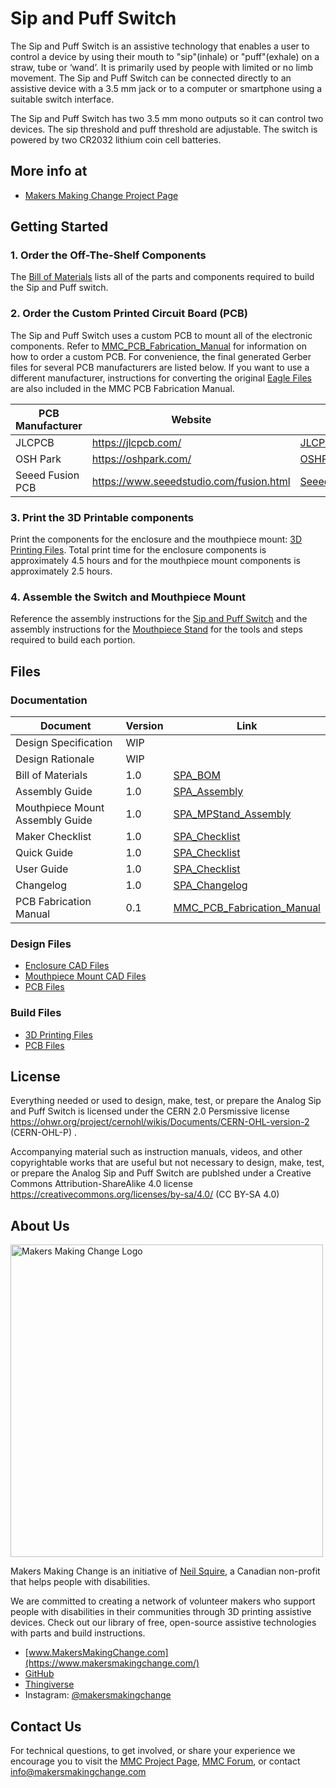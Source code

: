 # Sip and Puff Switch

The Sip and Puff Switch is an assistive technology that enables a user to control a device by using their mouth to "sip"(inhale) or "puff"(exhale) on a straw, tube or ‘wand’. It is primarily used by people with limited or no limb movement. The Sip and Puff Switch can be connected directly to an assistive device with a 3.5 mm jack or to a computer or smartphone using a suitable switch interface.

The Sip and Puff Switch has two 3.5 mm mono outputs so it can control two devices. The sip threshold and puff threshold are adjustable. The switch is powered by two CR2032 lithium coin cell batteries.


## More info at

- [Makers Making Change Project Page](https://www.makersmakingchange.com/project/sip-and-puff-switch/)


## Getting Started

### 1. Order the Off-The-Shelf Components
The [Bill of Materials](/Documentation/SPA_BOM_v1.0.xlsx) lists all of the parts and components required to build the Sip and Puff switch.

### 2. Order the Custom Printed Circuit Board (PCB)
The Sip and Puff Switch uses a custom PCB to mount all of the electronic components. Refer to [MMC_PCB_Fabrication_Manual](/Documentation/MMC_PCB_Fabrication_Manual.pdf) for information on how to order a custom PCB. For convenience, the final generated Gerber files for several PCB manufacturers are listed below. If you want to use a different manufacturer, instructions for converting the original [Eagle Files](/Design_Files/PCB/Eagle_Files) are also included in the MMC PCB Fabrication Manual.

| PCB Manufacturer                	| Website                                 	| Gerber Files                                                                                                        	|
|---------------------------------	|-----------------------------------------	|-------------------------------------------------------------------------------------------------------------	|
| JLCPCB                          	| https://jlcpcb.com/                     	|  [JLCPCB_Sip_And_Puff_Analog_Switch.zip](/Build_Files/PCB/JLCPCB_Sip_And_Puff_Analog_Switch.zip)             	|
| OSH Park                        	| https://oshpark.com/                    	| [OSHPark_Sip_And_Puff_Analog_Switch.zip](/Build_Files/PCB/OSHPark_Sip_And_Puff_Analog_Switch.zip)           	|
| Seeed Fusion PCB                	| https://www.seeedstudio.com/fusion.html 	| [Seeed_Fusion_Sip_And_Puff_Analog_Switch.zip](/Build_Files/PCB/Seeed_Fusion_Sip_And_Puff_Analog_Switch.zip) 	|


### 3. Print the 3D Printable components

Print the components for the enclosure and the mouthpiece mount: [3D Printing Files](/Build_Files/3D_Printing/). Total print time for the enclosure components is approximately 4.5 hours and for the mouthpiece mount components is approximately 2.5 hours.  

### 4. Assemble the Switch and Mouthpiece Mount

Reference the assembly instructions for the [Sip and Puff Switch](/Documentation/SPA_Assembly_v1.0.pdf) and the assembly instructions for the [Mouthpiece Stand](/Documentation/SPA_MPStand_Assembly_v1.0.pdf) for the tools and steps required to build each portion.


## Files

### Documentation
| Document                        	| Version 	| Link                                                                         	|
|---------------------------------	|---------	|------------------------------------------------------------------------------	|
| Design Specification            	| WIP     	|                                                                              	|
| Design Rationale                	| WIP     	|                                                                              	|
| Bill of Materials               	| 1.0     	| [SPA_BOM](/Documentation/SPA_BOM_v1.0.xlsx)                                  	|
| Assembly Guide                  	| 1.0     	| [SPA_Assembly](/Documentation/SPA_Assembly_v1.0.pdf)                         	|
| Mouthpiece Mount Assembly Guide 	| 1.0     	| [SPA_MPStand_Assembly](/Documentation/SPA_MPStand_Assembly_v1.0.pdf)         	|
| Maker Checklist                 	| 1.0     	| [SPA_Checklist](/Documentation/SPA_Checklist_v1.0.pdf)                       	|
| Quick Guide                     	| 1.0     	| [SPA_Checklist](/Documentation/SPA_Quick_Guide_v1.0.pdf)                      |
| User Guide                      	| 1.0     	| [SPA_Checklist](/Documentation/SPA_User_Guide_v1.0.pdf)                       |
| Changelog                       	| 1.0     	| [SPA_Changelog](/Documentation/SPA_Changelog_v1.0.pdf)                       	|
| PCB Fabrication Manual          	| 0.1     	| [MMC_PCB_Fabrication_Manual](/Documentation/MMC_PCB_Fabrication_Manual.pdf)  	|

### Design Files
 - [Enclosure CAD Files](/Design_Files/CAD/Enclosure)
 - [Mouthpiece Mount CAD Files](/Design_Files/CAD/Mouthpiece_Mount)
 - [PCB Files](/Design_Files/PCB/Eagle_Files)

### Build Files
 - [3D Printing Files](/Build_Files/3D_Printing)
 - [PCB Files](/Build_Files/PCB/Gerber_Files)

## License
Everything needed or used to design, make, test, or prepare the Analog Sip and Puff Switch is licensed under the CERN 2.0 Persmissive license <https://ohwr.org/project/cernohl/wikis/Documents/CERN-OHL-version-2> (CERN-OHL-P) .

Accompanying material such as instruction manuals, videos, and other copyrightable works that are useful but not necessary to design, make, test, or prepare the Analog Sip and Puff Switch are publshed under a Creative Commons Attribution-ShareAlike 4.0 license <https://creativecommons.org/licenses/by-sa/4.0/> (CC BY-SA 4.0)

<!-- ABOUT MMC START -->
## About Us

<img src="https://www.makersmakingchange.com/wp-content/uploads/logo/mmc_logo.svg" width="500" alt="Makers Making Change Logo">

Makers Making Change is an initiative of [Neil Squire](https://www.neilsquire.ca/), a Canadian non-profit that helps people with disabilities.

We are committed to creating a network of volunteer makers who support people with disabilities in their communities through 3D printing assistive devices. Check out our library of free, open-source assistive technologies with parts and build instructions.

 - [www.MakersMakingChange.com](https://www.makersmakingchange.com/)
 - [GitHub](https://github.com/makersmakingchange)
 - [Thingiverse](https://www.thingiverse.com/makersmakingchange/about)
 - Instagram: [@makersmakingchange](https://www.instagram.com/makersmakingchange)

## Contact Us

For technical questions, to get involved, or share your experience we encourage you to visit the [MMC Project Page]( https://www.makersmakingchange.com/project), [MMC Forum](https://forum.makersmakingchange.com), or contact info@makersmakingchange.com
<!-- ABOUT MMC END -->
